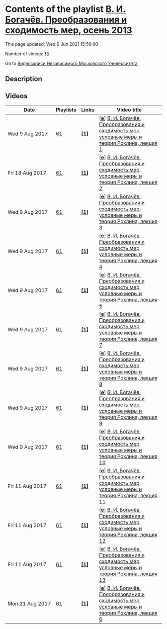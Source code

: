 # Contents of the playlist [В. И. Богачёв. Преобразования и сходимость мер, осень 2013](https://www.youtube.com/playlist?list=PLp9ABVh6_x4EifHK8yRd_ftq37z4VvzuT)

This page updated: Wed 9 Jun 2021 15:56:00

Number of videos: [13](#videos)

Go to [Видеозаписи Независимого Московского Университета](../README.md)

## Description



## Videos

|Date|Playlists|Links|Video title|
|---|---|---|---|
| Wed&nbsp;9&nbsp;Aug&nbsp;2017 | [61](../playlists/61 "В. И. Богачёв. Преобразования и сходимость мер, осень 2013") | [**[1]**](http://ium.mccme.ru/f13/bogachev.html) | [[**e**](https://studio.youtube.com/video/FNuAaZ28B1E/edit "Edit")] [В. И. Богачёв. Преобразования и сходимость мер, условные меры и теория Рохлина, лекция 1](https://www.youtube.com/watch?v=FNuAaZ28B1E&list=PLp9ABVh6_x4EifHK8yRd_ftq37z4VvzuT "Спецкурс, рекомендованный для 3 курса и старше. &#013;11 сентября 2013 г. 17:30, НМУ 303 (Москва, Большой Власьевский пер., 11)&#013;http://ium.mccme.ru/f13/bogachev.html") |
| Fri&nbsp;18&nbsp;Aug&nbsp;2017 | [61](../playlists/61 "В. И. Богачёв. Преобразования и сходимость мер, осень 2013") | [**[1]**](http://ium.mccme.ru/f13/bogachev.html) | [[**e**](https://studio.youtube.com/video/xBKkRH6Umg8/edit "Edit")] [В. И. Богачёв. Преобразования и сходимость мер, условные меры и теория Рохлина, лекция 2](https://www.youtube.com/watch?v=xBKkRH6Umg8&list=PLp9ABVh6_x4EifHK8yRd_ftq37z4VvzuT "Приносим извинения за несвоевременную загрузку данной лекции.&#013;Спецкурс, рекомендованный для 3 курса и старше. &#013;18 сентября 2013 г. 17:30, НМУ 303 (Москва, Большой Власьевский пер., 11)&#013;http://ium.mccme.ru/f13/bogachev.html") |
| Wed&nbsp;9&nbsp;Aug&nbsp;2017 | [61](../playlists/61 "В. И. Богачёв. Преобразования и сходимость мер, осень 2013") | [**[1]**](http://ium.mccme.ru/f13/bogachev.html) | [[**e**](https://studio.youtube.com/video/vsGBUQqzJ-c/edit "Edit")] [В. И. Богачёв. Преобразования и сходимость мер, условные меры и теория Рохлина, лекция 3](https://www.youtube.com/watch?v=vsGBUQqzJ-c&list=PLp9ABVh6_x4EifHK8yRd_ftq37z4VvzuT "Спецкурс, рекомендованный для 3 курса и старше. &#013;25 сентября 2013 г. 17:30, НМУ 303 (Москва, Большой Власьевский пер., 11)&#013;http://ium.mccme.ru/f13/bogachev.html") |
| Wed&nbsp;9&nbsp;Aug&nbsp;2017 | [61](../playlists/61 "В. И. Богачёв. Преобразования и сходимость мер, осень 2013") | [**[1]**](http://ium.mccme.ru/f13/bogachev.html) | [[**e**](https://studio.youtube.com/video/epIdQZx96Ag/edit "Edit")] [В. И. Богачёв. Преобразования и сходимость мер, условные меры и теория Рохлина, лекция 4](https://www.youtube.com/watch?v=epIdQZx96Ag&list=PLp9ABVh6_x4EifHK8yRd_ftq37z4VvzuT "Спецкурс, рекомендованный для 3 курса и старше.&#013;Заменяет С.В.Шапошников.&#013;2 октября 2013 г. 17:30, НМУ 303 (Москва, Большой Власьевский пер., 11)&#013;http://ium.mccme.ru/f13/bogachev.html") |
| Wed&nbsp;9&nbsp;Aug&nbsp;2017 | [61](../playlists/61 "В. И. Богачёв. Преобразования и сходимость мер, осень 2013") | [**[1]**](http://ium.mccme.ru/f13/bogachev.html) | [[**e**](https://studio.youtube.com/video/F2Rw1QtrfUE/edit "Edit")] [В. И. Богачёв. Преобразования и сходимость мер, условные меры и теория Рохлина, лекция 5](https://www.youtube.com/watch?v=F2Rw1QtrfUE&list=PLp9ABVh6_x4EifHK8yRd_ftq37z4VvzuT "Спецкурс, рекомендованный для 3 курса и старше. &#013;Заменяет С.В.Шапошников.&#013;9 октября 2013 г. 17:30, НМУ 303 (Москва, Большой Власьевский пер., 11)&#013;http://ium.mccme.ru/f13/bogachev.html") |
| Wed&nbsp;9&nbsp;Aug&nbsp;2017 | [61](../playlists/61 "В. И. Богачёв. Преобразования и сходимость мер, осень 2013") | [**[1]**](http://ium.mccme.ru/f13/bogachev.html) | [[**e**](https://studio.youtube.com/video/jyo-jrKfOKc/edit "Edit")] [В. И. Богачёв. Преобразования и сходимость мер, условные меры и теория Рохлина, лекция 7](https://www.youtube.com/watch?v=jyo-jrKfOKc&list=PLp9ABVh6_x4EifHK8yRd_ftq37z4VvzuT "Спецкурс, рекомендованный для 3 курса и старше. &#013;23 октября 2013 г. 17:30, НМУ 303 (Москва, Большой Власьевский пер., 11)&#013;http://ium.mccme.ru/f13/bogachev.html") |
| Wed&nbsp;9&nbsp;Aug&nbsp;2017 | [61](../playlists/61 "В. И. Богачёв. Преобразования и сходимость мер, осень 2013") | [**[1]**](http://ium.mccme.ru/f13/bogachev.html) | [[**e**](https://studio.youtube.com/video/aHquD9R6YVQ/edit "Edit")] [В. И. Богачёв. Преобразования и сходимость мер, условные меры и теория Рохлина, лекция 8](https://www.youtube.com/watch?v=aHquD9R6YVQ&list=PLp9ABVh6_x4EifHK8yRd_ftq37z4VvzuT "Спецкурс, рекомендованный для 3 курса и старше. &#013;30 октября 2013 г. 17:30, НМУ 303 (Москва, Большой Власьевский пер., 11)&#013;http://ium.mccme.ru/f13/bogachev.html") |
| Wed&nbsp;9&nbsp;Aug&nbsp;2017 | [61](../playlists/61 "В. И. Богачёв. Преобразования и сходимость мер, осень 2013") | [**[1]**](http://ium.mccme.ru/f13/bogachev.html) | [[**e**](https://studio.youtube.com/video/KvpCQvwGFb8/edit "Edit")] [В. И. Богачёв. Преобразования и сходимость мер, условные меры и теория Рохлина, лекция 9](https://www.youtube.com/watch?v=KvpCQvwGFb8&list=PLp9ABVh6_x4EifHK8yRd_ftq37z4VvzuT "Спецкурс, рекомендованный для 3 курса и старше. &#013;6 ноября 2013 г. 17:30, НМУ 303 (Москва, Большой Власьевский пер., 11)&#013;http://ium.mccme.ru/f13/bogachev.html") |
| Wed&nbsp;9&nbsp;Aug&nbsp;2017 | [61](../playlists/61 "В. И. Богачёв. Преобразования и сходимость мер, осень 2013") | [**[1]**](http://ium.mccme.ru/f13/bogachev.html) | [[**e**](https://studio.youtube.com/video/Inp8IPSeadA/edit "Edit")] [В. И. Богачёв. Преобразования и сходимость мер, условные меры и теория Рохлина, лекция 10](https://www.youtube.com/watch?v=Inp8IPSeadA&list=PLp9ABVh6_x4EifHK8yRd_ftq37z4VvzuT "Спецкурс, рекомендованный для 3 курса и старше. &#013;13 ноября 2013 г. 17:30, НМУ 303 (Москва, Большой Власьевский пер., 11)&#013;http://ium.mccme.ru/f13/bogachev.html") |
| Fri&nbsp;11&nbsp;Aug&nbsp;2017 | [61](../playlists/61 "В. И. Богачёв. Преобразования и сходимость мер, осень 2013") | [**[1]**](http://ium.mccme.ru/f13/bogachev.html) | [[**e**](https://studio.youtube.com/video/eIMwTnjvAfk/edit "Edit")] [В. И. Богачёв. Преобразования и сходимость мер, условные меры и теория Рохлина, лекция 11](https://www.youtube.com/watch?v=eIMwTnjvAfk&list=PLp9ABVh6_x4EifHK8yRd_ftq37z4VvzuT "Спецкурс, рекомендованный для 3 курса и старше. &#013;20 ноября 2013 г. 17:30, НМУ 303 (Москва, Большой Власьевский пер., 11)&#013;http://ium.mccme.ru/f13/bogachev.html") |
| Fri&nbsp;11&nbsp;Aug&nbsp;2017 | [61](../playlists/61 "В. И. Богачёв. Преобразования и сходимость мер, осень 2013") | [**[1]**](http://ium.mccme.ru/f13/bogachev.html) | [[**e**](https://studio.youtube.com/video/iiXazLtYyzM/edit "Edit")] [В. И. Богачёв. Преобразования и сходимость мер, условные меры и теория Рохлина, лекция 12](https://www.youtube.com/watch?v=iiXazLtYyzM&list=PLp9ABVh6_x4EifHK8yRd_ftq37z4VvzuT "Спецкурс, рекомендованный для 3 курса и старше. &#013;27 ноября 2013 г. 17:30, НМУ 303 (Москва, Большой Власьевский пер., 11)&#013;http://ium.mccme.ru/f13/bogachev.html") |
| Fri&nbsp;11&nbsp;Aug&nbsp;2017 | [61](../playlists/61 "В. И. Богачёв. Преобразования и сходимость мер, осень 2013") | [**[1]**](http://ium.mccme.ru/f13/bogachev.html) | [[**e**](https://studio.youtube.com/video/t2Rl8Jf-pTc/edit "Edit")] [В. И. Богачёв. Преобразования и сходимость мер, условные меры и теория Рохлина, лекция 13](https://www.youtube.com/watch?v=t2Rl8Jf-pTc&list=PLp9ABVh6_x4EifHK8yRd_ftq37z4VvzuT "Спецкурс, рекомендованный для 3 курса и старше. &#013;4 декабря 2013 г. 17:30, НМУ 303 (Москва, Большой Власьевский пер., 11)&#013;http://ium.mccme.ru/f13/bogachev.html") |
| Mon&nbsp;21&nbsp;Aug&nbsp;2017 | [61](../playlists/61 "В. И. Богачёв. Преобразования и сходимость мер, осень 2013") | [**[1]**](http://ium.mccme.ru/f13/bogachev.html) | [[**e**](https://studio.youtube.com/video/sNYxD1yMR74/edit "Edit")] [В. И. Богачёв. Преобразования и сходимость мер, условные меры и теория Рохлина, лекция 6](https://www.youtube.com/watch?v=sNYxD1yMR74&list=PLp9ABVh6_x4EifHK8yRd_ftq37z4VvzuT "Исправлена ошибка с видео, лекция перезалита.&#013;Спецкурс, рекомендованный для 3 курса и старше. &#013;16 октября 2013 г. 17:30, НМУ 303 (Москва, Большой Власьевский пер., 11)&#013;http://ium.mccme.ru/f13/bogachev.html") |
